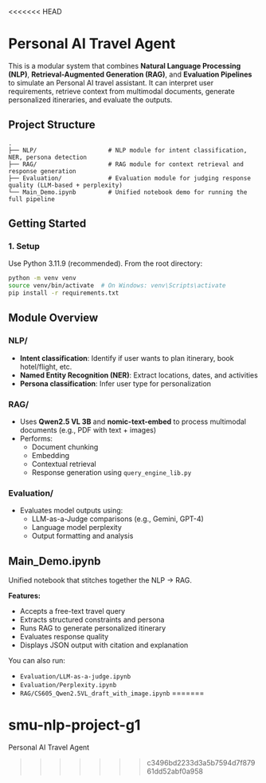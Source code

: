 <<<<<<< HEAD
# Personal AI Travel Agent

This is a modular system that combines **Natural Language Processing (NLP)**, **Retrieval-Augmented Generation (RAG)**, and **Evaluation Pipelines** to simulate an Personal AI travel assistant. It can interpret user requirements, retrieve context from multimodal documents, generate personalized itineraries, and evaluate the outputs.

## Project Structure

```
.
├── NLP/                    # NLP module for intent classification, NER, persona detection
├── RAG/                    # RAG module for context retrieval and response generation
├── Evaluation/             # Evaluation module for judging response quality (LLM-based + perplexity)
└── Main_Demo.ipynb         # Unified notebook demo for running the full pipeline
```

## Getting Started

### 1. Setup

Use Python 3.11.9 (recommended). From the root directory:

```bash
python -m venv venv
source venv/bin/activate  # On Windows: venv\Scripts\activate
pip install -r requirements.txt
```

## Module Overview

### NLP/
- **Intent classification**: Identify if user wants to plan itinerary, book hotel/flight, etc.
- **Named Entity Recognition (NER)**: Extract locations, dates, and activities
- **Persona classification**: Infer user type for personalization

### RAG/
- Uses **Qwen2.5 VL 3B** and **nomic-text-embed** to process multimodal documents (e.g., PDF with text + images)
- Performs:
  - Document chunking
  - Embedding
  - Contextual retrieval
  - Response generation using `query_engine_lib.py`

### Evaluation/
- Evaluates model outputs using:
  - LLM-as-a-Judge comparisons (e.g., Gemini, GPT-4)
  - Language model perplexity
  - Output formatting and analysis

## Main_Demo.ipynb

Unified notebook that stitches together the NLP → RAG.

**Features:**
- Accepts a free-text travel query
- Extracts structured constraints and persona
- Runs RAG to generate personalized itinerary
- Evaluates response quality
- Displays JSON output with citation and explanation

You can also run:
- `Evaluation/LLM-as-a-judge.ipynb`
- `Evaluation/Perplexity.ipynb`
- `RAG/CS605_Qwen2.5VL_draft_with_image.ipynb`
=======
# smu-nlp-project-g1
Personal AI Travel Agent
>>>>>>> c3496bd2233d3a5b7594d7f87961dd52abf0a958
